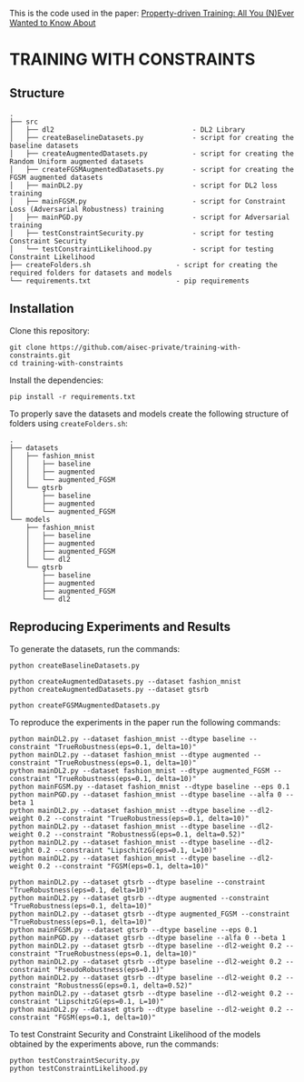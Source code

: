 This is the code used in the paper: [Property-driven Training: All You (N)Ever Wanted to Know About](https://arxiv.org/abs/2104.01396)

TRAINING WITH CONSTRAINTS
========

Structure
------------
```
.
├── src
│   ├── dl2                                  - DL2 Library
│   ├── createBaselineDatasets.py            - script for creating the baseline datasets
│   ├── createAugmentedDatasets.py           - script for creating the Random Uniform augmented datasets
│   ├── createFGSMAugmentedDatasets.py       - script for creating the FGSM augmented datasets
│   ├── mainDL2.py                           - script for DL2 loss training
│   ├── mainFGSM.py                          - script for Constraint Loss (Adversarial Robustness) training
│   ├── mainPGD.py                           - script for Adversarial training
│   ├── testConstraintSecurity.py            - script for testing Constraint Security
│   └── testConstraintLikelihood.py          - script for testing Constraint Likelihood
├── createFolders.sh                     - script for creating the required folders for datasets and models
└── requirements.txt                     - pip requirements

```

Installation
------------
Clone this repository:
```
git clone https://github.com/aisec-private/training-with-constraints.git
cd training-with-constraints
```
Install the dependencies:
```
pip install -r requirements.txt
```
To properly save the datasets and models create the following structure of folders using ```createFolders.sh```:
```
.
├── datasets
│   ├── fashion_mnist
│   │   ├── baseline
│   │   ├── augmented
│   │   └── augmented_FGSM
│   └── gtsrb
│       ├── baseline
│       ├── augmented
│       └── augmented_FGSM
└── models
    ├── fashion_mnist
    │   ├── baseline
    │   ├── augmented
    │   ├── augmented_FGSM
    │   └── dl2
    └── gtsrb
        ├── baseline
        ├── augmented
        ├── augmented_FGSM
        └── dl2
```

Reproducing Experiments and Results
-------------
To generate the datasets, run the commands:
```
python createBaselineDatasets.py

python createAugmentedDatasets.py --dataset fashion_mnist
python createAugmentedDatasets.py --dataset gtsrb

python createFGSMAugmentedDatasets.py
```
To reproduce the experiments in the paper run the following commands:
```
python mainDL2.py --dataset fashion_mnist --dtype baseline --constraint "TrueRobustness(eps=0.1, delta=10)"
python mainDL2.py --dataset fashion_mnist --dtype augmented --constraint "TrueRobustness(eps=0.1, delta=10)"
python mainDL2.py --dataset fashion_mnist --dtype augmented_FGSM --constraint "TrueRobustness(eps=0.1, delta=10)"
python mainFGSM.py --dataset fashion_mnist --dtype baseline --eps 0.1
python mainPGD.py --dataset fashion_mnist --dtype baseline --alfa 0 --beta 1
python mainDL2.py --dataset fashion_mnist --dtype baseline --dl2-weight 0.2 --constraint "TrueRobustness(eps=0.1, delta=10)"
python mainDL2.py --dataset fashion_mnist --dtype baseline --dl2-weight 0.2 --constraint "RobustnessG(eps=0.1, delta=0.52)"
python mainDL2.py --dataset fashion_mnist --dtype baseline --dl2-weight 0.2 --constraint "LipschitzG(eps=0.1, L=10)"
python mainDL2.py --dataset fashion_mnist --dtype baseline --dl2-weight 0.2 --constraint "FGSM(eps=0.1, delta=10)"

python mainDL2.py --dataset gtsrb --dtype baseline --constraint "TrueRobustness(eps=0.1, delta=10)"
python mainDL2.py --dataset gtsrb --dtype augmented --constraint "TrueRobustness(eps=0.1, delta=10)"
python mainDL2.py --dataset gtsrb --dtype augmented_FGSM --constraint "TrueRobustness(eps=0.1, delta=10)"
python mainFGSM.py --dataset gtsrb --dtype baseline --eps 0.1
python mainPGD.py --dataset gtsrb --dtype baseline --alfa 0 --beta 1
python mainDL2.py --dataset gtsrb --dtype baseline --dl2-weight 0.2 --constraint "TrueRobustness(eps=0.1, delta=10)"
python mainDL2.py --dataset gtsrb --dtype baseline --dl2-weight 0.2 --constraint "PseudoRobustness(eps=0.1)"
python mainDL2.py --dataset gtsrb --dtype baseline --dl2-weight 0.2 --constraint "RobustnessG(eps=0.1, delta=0.52)"
python mainDL2.py --dataset gtsrb --dtype baseline --dl2-weight 0.2 --constraint "LipschitzG(eps=0.1, L=10)"
python mainDL2.py --dataset gtsrb --dtype baseline --dl2-weight 0.2 --constraint "FGSM(eps=0.1, delta=10)"
```
To test Constraint Security and Constraint Likelihood of the models obtained by the experiments above, run the commands:
```
python testConstraintSecurity.py
python testConstraintLikelihood.py
```
